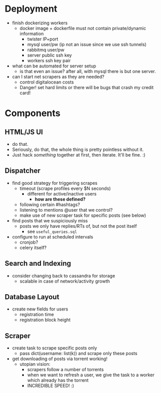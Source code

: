 # Deployment

* finish dockerizing workers
    * docker image + dockerfile must not contain private/dynamic information
        * twister IP+port
        * mysql user/pw (ip not an issue since we use ssh tunnels)
        * rabbitmq user/pw
        * server public ssh key
        * workers ssh key pair
* what can be automated for server setup
    * is that even an issue? after all, with mysql there is but one server.
* can I start net scrapers as they are needed?
    * control digitalocean costs
    * Danger! set hard limits or there will be bugs that crash my credit card!

# Components

## HTML/JS UI
* do that.
* Seriously, do that, the whole thing is pretty pointless without it.
* Just hack *something* together at first, then iterate. It'll be fine. :)

## Dispatcher
* find good strategy for triggering scrapes
    * timeout (scrape profiles every $N seconds)
        * different for active/inactive users 
            * **how are these defined?**
    * following certain #hashtags?
    * listening to mentions @user that we control?
    * make use of new scraper task for specific posts (see below)
* find posts that we suspiciously miss
    * posts we only have replies/RTs of, but not the post itself
        * see `useful_queries.sql`
* configure to run at scheduled intervals
    * cronjob?
    * celery itself?

## Search and Indexing
* consider changing back to cassandra for storage
    * scalable in case of network/activity growth

## Database Layout
* create new fields for users
    * registration time
    * registration block height
    
## Scraper
* create task to scrape specific posts only
    * pass dict(username: list(k)) and scrape only these posts
* get downloading of posts via torrent working!
    * utopian vision: 
        * scrapers follow a number of torrents
        * when we want to refresh a user, we give the task to a worker which already has the torrent
        * INCREDIBLE SPEED! :)
